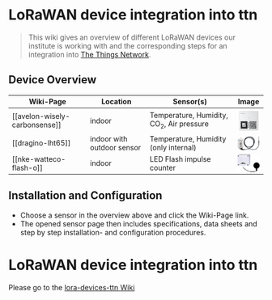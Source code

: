 # LoRaWAN device integration into ttn

> This wiki gives an overview of different LoRaWAN devices our institute is working with and the corresponding steps for an integration into [The Things Network](https://www.thethingsnetwork.org/).

## Device Overview

| Wiki-Page | Location| Sensor(s)| Image|
| --- | --- | --- | --- |
|[[avelon-wisely-carbonsense]]| indoor | Temperature, Humidity, CO<sub>2</sub>, Air pressure | <img src="https://github.com/hslu-ige-laes/lora-devices-ttn/raw/master/wiki-files/avelon-wisely-carbonsense_01.png" width="50" align="center"></img>|
|[[dragino-lht65]]| indoor with outdoor sensor | Temperature, Humidity (only internal)| <img src="https://github.com/hslu-ige-laes/lora-devices-ttn/raw/master/wiki-files/dragino-lht65_01.png" width="50" align="center"></img>|
|[[nke-watteco-flash-o]]| indoor | LED Flash impulse counter | <img src="https://github.com/hslu-ige-laes/lora-devices-ttn/raw/master/wiki-files/nke-watteco-flash-o_01.png" width="50" align="center"></img>|

## Installation and Configuration
- Choose a sensor in the overview above and click the Wiki-Page link.
- The opened sensor page then includes specifications, data sheets and step by step installation- and configuration procedures.



# LoRaWAN device integration into ttn

Please go to the [lora-devices-ttn Wiki](https://github.com/hslu-ige-laes/lora-devices-ttn/wiki)

